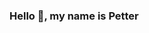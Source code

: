 ### Hello 👋, my name is Petter

<!--
**JhPetter/jhpetter** is a ✨ _special_ ✨ repository because its `README.md` (this file) appears on your GitHub profile.

Here are some ideas to get you started:

## Skills:
[![Android](https://img.shields.io/badge/Android-3DDC84?style=for-the-badge&logo=android&logoColor=white&labelColor=101010)]()
[![Kotlin](https://img.shields.io/badge/Kotlin-0095D5?style=for-the-badge&logo=kotlin&logoColor=white&labelColor=101010)]()
[![Android_Studio](https://img.shields.io/badge/Android_Studio-3DDC84?style=for-the-badge&logo=android-studio&logoColor=white&labelColor=101010)]()

